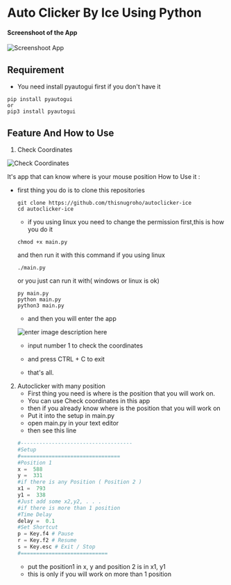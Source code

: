 # Auto Clicker By Ice Using Python 
  

#### Screenshoot of the App

![Screenshoot App](http://imgur.com/ognAAYUl.png)

## Requirement
- You need install pyautogui first if you don't have it
````
pip install pyautogui
or
pip3 install pyautogui
```` 
## Feature And How to Use
1.  Check Coordinates

![Check Coordinates](http://imgur.com/0Ve8dLvl.png)

It's app that can know where is your mouse position
How to Use it :
- first thing you do is to clone this repositories
    ````
	git clone https://github.com/thisnugroho/autoclicker-ice
	cd autoclicker-ice
	````
    
    - if you using linux you need to change the permission first,this is how you do it
    
    ````
	chmod +x main.py
	````
    
    and then run it with this command if you using linux
    
    ````
	./main.py
	````
    
    or you just can run it with( windows or linux is ok)
    
    ````
	py main.py
	python main.py
	python3 main.py
	````
    
    - and then you will enter the app
    
    ![enter image description here](http://imgur.com/ognAAYUl.png)
    
    - input number 1 to check the coordinates
	
    - and press CTRL + C to exit
	
    - that's all.
	
2.  Autoclicker with many position
	- First thing you need is where is the position that you will work on.
	- You can use Check coordinates in this app
	- then if you already know where is the position that you will work on
	- Put it into the setup in main.py
	- open main.py in your text editor
	- then see this line
	````python
	#------------------------------------
	#Setup
	#================================
	#Position 1
	x =  588 
	y =  331
	#if there is any Position ( Position 2 )
	x1 =  793
	y1 =  338
	#Just add some x2,y2, . . .
	#if there is more than 1 position
	#Time Delay
	delay =  0.1
	#Set Shortcut
	p = Key.f4 # Pause
	r = Key.f2 # Resume
	s = Key.esc # Exit / Stop
	#============================
	````
	 - put the position1 in x, y and position 2 is in x1, y1
	 - this is only if you will work on more than 1 position